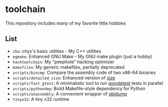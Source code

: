 # toolchain

This repository includes many of my favorite little hobbies

## List ##

* `cbu`: chys's basic utilities - My C++ utilities
* `egmake`: Enhanced GNU Make - My GNU make plugin (just a hobby)
* `hacktoolchain`: My "peephole" hacking optimizer
* `makefiles`: My generic makefiles, partially deprecated
* `scripts/bincmp`: Compare the assembly code of two x86-64 binaries
* `scripts/detailed_size`: Enhanced version of [size](http://linux.die.net/man/1/size)
* `scripts/fast_gtest`: A minimalistic tool to run [googletest](http://google.github.io/googletest/) tests in parallel
* `scripts/pythondep`: Build Makefile-style dependency for Python
* `scripts/unassembly`: A convenient wrapper of [objdump](https://sourceware.org/binutils/docs/binutils/objdump.html)
* `tinyx32`: A tiny x32 runtime
